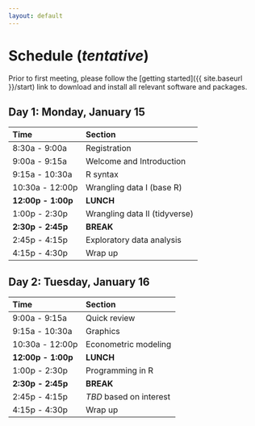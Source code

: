```yaml
---
layout: default
---
```


# Schedule (*tentative*)

Prior to first meeting, please follow the [getting
started]({{ site.baseurl }}/start) link to download and install
all relevant software and packages.

## Day 1: Monday, January 15

|Time|Section|  
|:---|:------|  
|8:30a - 9:00a|Registration|  
|9:00a - 9:15a|Welcome and Introduction|  
|9:15a - 10:30a|R syntax|  
|10:30a - 12:00p|Wrangling data I (base R)|  
|**12:00p - 1:00p**|**LUNCH**|  
|1:00p - 2:30p|Wrangling data II (tidyverse)|  
|**2:30p - 2:45p**|**BREAK**|  
|2:45p - 4:15p|Exploratory data analysis|  
|4:15p - 4:30p|Wrap up|  

## Day 2: Tuesday, January 16

|Time|Section|  
|:---|:------|  
|9:00a - 9:15a|Quick review|  
|9:15a - 10:30a|Graphics|  
|10:30a - 12:00p|Econometric modeling|  
|**12:00p - 1:00p**|**LUNCH**|  
|1:00p - 2:30p|Programming in R|  
|**2:30p - 2:45p**|**BREAK**|  
|2:45p - 4:15p|*TBD* based on interest|  
|4:15p - 4:30p|Wrap up|  

